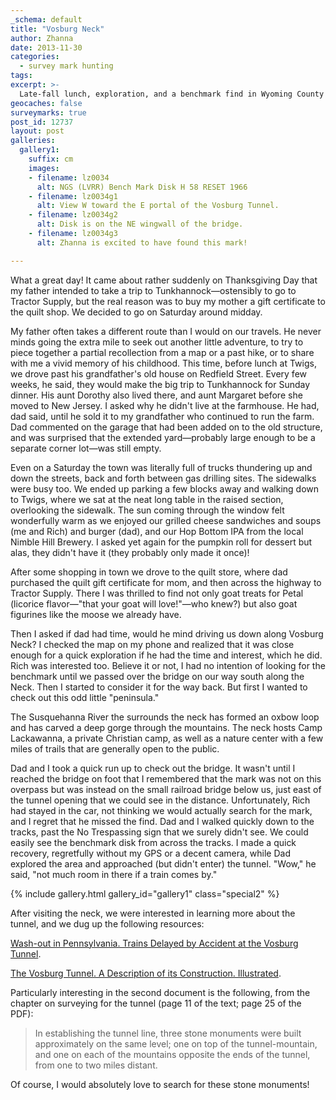 ```yaml
---
_schema: default
title: "Vosburg Neck"
author: Zhanna
date: 2013-11-30
categories:
  - survey mark hunting
tags:
excerpt: >-
  Late-fall lunch, exploration, and a benchmark find in Wyoming County!
geocaches: false
surveymarks: true
post_id: 12737
layout: post
galleries:
  gallery1:
    suffix: cm
    images:
    - filename: lz0034
      alt: NGS (LVRR) Bench Mark Disk H 58 RESET 1966
    - filename: lz0034g1
      alt: View W toward the E portal of the Vosburg Tunnel.
    - filename: lz0034g2
      alt: Disk is on the NE wingwall of the bridge. 
    - filename: lz0034g3
      alt: Zhanna is excited to have found this mark!                  

---
```


What a great day! It came about rather suddenly on Thanksgiving Day that my father intended to take a trip to Tunkhannock—ostensibly to go to Tractor Supply, but the real reason was to buy my mother a gift certificate to the quilt shop. We decided to go on Saturday around midday.

My father often takes a different route than I would on our travels. He never minds going the extra mile to seek out another little adventure, to try to piece together a partial recollection from a map or a past hike, or to share with me a vivid memory of his childhood. This time, before lunch at Twigs, we drove past his grandfather's old house on Redfield Street. Every few weeks, he said, they would make the big trip to Tunkhannock for Sunday dinner. His aunt Dorothy also lived there, and aunt Margaret before she moved to New Jersey. I asked why he didn't live at the farmhouse. He had, dad said, until he sold it to my grandfather who continued to run the farm. Dad commented on the garage that had been added on to the old structure, and was surprised that the extended yard—probably large enough to be a separate corner lot—was still empty.

Even on a Saturday the town was literally full of trucks thundering up and down the streets, back and forth between gas drilling sites. The sidewalks were busy too. We ended up parking a few blocks away and walking down to Twigs, where we sat at the neat long table in the raised section, overlooking the sidewalk. The sun coming through the window felt wonderfully warm as we enjoyed our grilled cheese sandwiches and soups (me and Rich) and burger (dad), and our Hop Bottom IPA from the local Nimble Hill Brewery. I asked yet again for the pumpkin roll for dessert but alas, they didn't have it (they probably only made it once)!

After some shopping in town we drove to the quilt store, where dad purchased the quilt gift certificate for mom, and then across the highway to Tractor Supply. There I was thrilled to find not only goat treats for Petal (licorice flavor—"that your goat will love!"—who knew?) but also goat figurines like the moose we already have.

Then I asked if dad had time, would he mind driving us down along Vosburg Neck? I checked the map on my phone and realized that it was close enough for a quick exploration if he had the time and interest, which he did. Rich was interested too. Believe it or not, I had no intention of looking for the benchmark until we passed over the bridge on our way south along the Neck. Then I started to consider it for the way back. But first I wanted to check out this odd little "peninsula."

The Susquehanna River the surrounds the neck has formed an oxbow loop and has carved a deep gorge through the mountains. The neck hosts Camp Lackawanna, a private Christian camp, as well as a nature center with a few miles of trails that are generally open to the public.

Dad and I took a quick run up to check out the bridge. It wasn't until I reached the bridge on foot that I remembered that the mark was not on this overpass but was instead on the small railroad bridge below us, just east of the tunnel opening that we could see in the distance. Unfortunately, Rich had stayed in the car, not thinking we would actually search for the mark, and I regret that he missed the find. Dad and I walked quickly down to the tracks, past the No Trespassing sign that we surely didn't see. We could easily see the benchmark disk from across the tracks. I made a quick recovery, regretfully without my GPS or a decent camera, while Dad explored the area and approached (but didn't enter) the tunnel. "Wow," he said, "not much room in there if a train comes by."

{% include gallery.html gallery_id="gallery1" class="special2" %}

After visiting the neck, we were interested in learning more about the tunnel, and we dug up the following resources:

[Wash-out in Pennsylvania. Trains Delayed by Accident at the Vosburg Tunnel](https://thesurveystation.netlify.app/wp-content/uploads/2013/11/Vosburg_washout.pdf).

[The Vosburg Tunnel. A Description of its Construction. Illustrated](https://babel.hathitrust.org/cgi/pt?id=hvd.32044091941195&view=1up).

Particularly interesting in the second document is the following, from the chapter on surveying for the tunnel (page 11 of the text; page 25 of the PDF):

> In establishing the tunnel line, three stone monuments were built approximately on the same level; one on top of the tunnel-mountain, and one on each of the mountains opposite the ends of the tunnel, from one to two miles distant.

Of course, I would absolutely love to search for these stone monuments!
